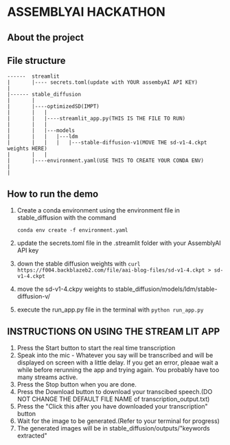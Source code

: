 # ASSEMBLYAI HACKATHON

## About the project
## File structure
    ------  streamlit
    |       |---- secrets.toml(update with YOUR assembyAI API KEY)
    |
    |------ stable_diffusion
    |       |
    |       |----optimizedSD(IMPT)
    |       |   |
    |       |   |----streamlit_app.py(THIS IS THE FILE TO RUN)
    |       |   |
    |       |   |---models
    |       |   |   |---ldm
    |       |   |   |   |---stable-diffusion-v1(MOVE THE sd-v1-4.ckpt weights HERE)
    |       |   |
    |       |----environment.yaml(USE THIS TO CREATE YOUR CONDA ENV)
    |
    |

## How to run the demo
1. Create a conda environment using the environment file in stable_diffusion with the command 

    ```conda env create -f environment.yaml```
2. update the secrets.toml file in the .streamlit folder with your AssemblyAI API key
3. down the stable diffusion weights with ```curl https://f004.backblazeb2.com/file/aai-blog-files/sd-v1-4.ckpt > sd-v1-4.ckpt```
4. move the sd-v1-4.ckpy weights to stable_diffusion/models/ldm/stable-diffusion-v/
4. execute the run_app.py file in the terminal with ```python run_app.py```


## INSTRUCTIONS ON USING THE STREAM LIT APP
1. Press the Start button to start the real time transcription
2. Speak into the mic - Whatever you say will be transcribed and will be displayed on screen with a little delay.
If you get an error, pleaae wait a while before rerunning the app and trying again. You probably have too many streams active.
3. Press the Stop button when you are done.
4. Press the Download button to download your transcibed speech.(DO NOT CHANGE THE DEFAULT FILE NAME of transcription_output.txt)
5. Press the "Click this after you have downloaded your transcription" button
6. Wait for the image to be generated.(Refer to your terminal for progress)
7. The generated images will be in stable_diffusion/outputs/"keywords extracted"